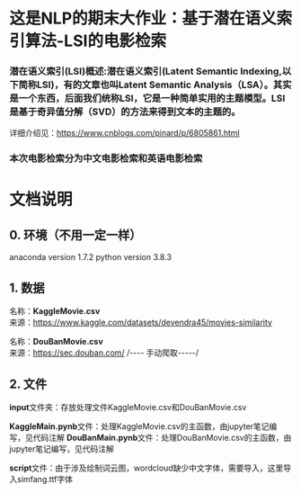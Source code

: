 # 这是NLP的期末大作业：基于潜在语义索引算法-LSI的电影检索
### 潜在语义索引(LSI)概述:潜在语义索引(Latent Semantic Indexing,以下简称LSI)，有的文章也叫Latent Semantic  Analysis（LSA）。其实是一个东西，后面我们统称LSI，它是一种简单实用的主题模型。LSI是基于奇异值分解（SVD）的方法来得到文本的主题的。
详细介绍见：https://www.cnblogs.com/pinard/p/6805861.html
### 本次电影检索分为**中文电影**检索和**英语电影**检索


# 文档说明
## 0. 环境（不用一定一样）
anaconda  version 1.7.2
python    version 3.8.3


## 1. 数据
名称：**KaggleMovie.csv**    
来源：https://www.kaggle.com/datasets/devendra45/movies-similarity

名称：**DouBanMovie.csv**  
来源：https://sec.douban.com/   /---- 手动爬取-----/

## 2. 文件
**input**文件夹：存放处理文件KaggleMovie.csv和DouBanMovie.csv

**KaggleMain.pynb**文件：处理KaggleMovie.csv的主函数，由jupyter笔记编写，见代码注解
**DouBanMain.pynb**文件：处理DouBanMovie.csv的主函数，由jupyter笔记编写，见代码注解

**script**文件：由于涉及绘制词云图，wordcloud缺少中文字体，需要导入，这里导入simfang.ttf字体
